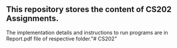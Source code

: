 ## This repository stores the content of CS202 Assignments.

The implementation details and instructions to run programs are in Report.pdf file of respective folder."# CS202" 
